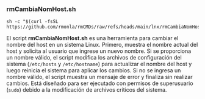 ### rmCambiaNomHost.sh
```shell
sh -c "$(curl -fsSL https://github.com/rmonla/rmCMDs/raw/refs/heads/main/lnx/rmCambiaNomHost.sh)"
```
El script **rmCambiaNomHost.sh** es una herramienta para cambiar el nombre del host en un sistema Linux. Primero, muestra el nombre actual del host y solicita al usuario que ingrese un nuevo nombre. Si se proporciona un nombre válido, el script modifica los archivos de configuración del sistema (`/etc/hosts` y `/etc/hostname`) para actualizar el nombre del host y luego reinicia el sistema para aplicar los cambios. Si no se ingresa un nombre válido, el script muestra un mensaje de error y finaliza sin realizar cambios. Está diseñado para ser ejecutado con permisos de superusuario (`sudo`) debido a la modificación de archivos críticos del sistema.
